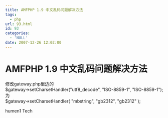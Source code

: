 ```yaml
---
title: AMFPHP 1.9 中文乱码问题解决方法
tags:
  - php
url: 93.html
id: 93
categories:
  - 'NULL'
date: 2007-12-26 12:02:00
---
```


AMFPHP 1.9 中文乱码问题解决方法
=====================

  
修改gateway.php里边的  
$gateway->setCharsetHandler("utf8_decode", "ISO-8859-1", "ISO-8859-1");  
为  
$gateway->setCharsetHandler( "mbstring", "gb2312", "gb2312" );  

humen1 Tech